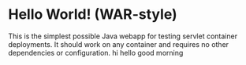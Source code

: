 Hello World! (WAR-style)
===============

This is the simplest possible Java webapp for testing servlet container deployments.  It should work on any container and requires no other dependencies or configuration.
hi hello
good morning
